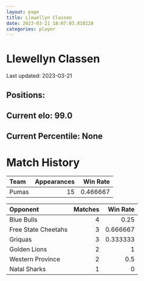 ```yaml
---  
layout: page  
title: Llewellyn Classen  
date: 2023-03-21 18:07:03.810228  
categories: player  
---
```

# Llewellyn Classen


Last updated: 2023-03-21
## Positions: 

## Current elo: 99.0

## Current Percentile: None

# Match History


| Team   |   Appearances |   Win Rate |
|:-------|--------------:|-----------:|
| Pumas  |            15 |   0.466667 |

| Opponent            |   Matches |   Win Rate |
|:--------------------|----------:|-----------:|
| Blue Bulls          |         4 |   0.25     |
| Free State Cheetahs |         3 |   0.666667 |
| Griquas             |         3 |   0.333333 |
| Golden Lions        |         2 |   1        |
| Western Province    |         2 |   0.5      |
| Natal Sharks        |         1 |   0        |